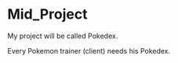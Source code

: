 # Mid_Project

My project will be called Pokedex.

Every Pokemon trainer (client) needs his Pokedex.

